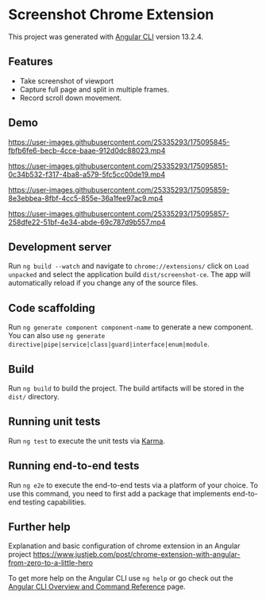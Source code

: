 # Screenshot Chrome Extension

This project was generated with [Angular CLI](https://github.com/angular/angular-cli) version 13.2.4.

## Features

- Take screenshot of viewport
- Capture full page and split in multiple frames.
- Record scroll down movement.

## Demo

https://user-images.githubusercontent.com/25335293/175095845-fbfb6fe6-becb-4cce-baae-912d0dc88023.mp4

https://user-images.githubusercontent.com/25335293/175095851-0c34b532-f317-4ba8-a579-5fc5cc00de19.mp4

https://user-images.githubusercontent.com/25335293/175095859-8e3ebbea-8fbf-4cc5-855e-36a1fee97ac9.mp4

https://user-images.githubusercontent.com/25335293/175095857-258dfe22-51bf-4e34-abde-69c787d9b557.mp4

## Development server

Run `ng build --watch` and navigate to `chrome://extensions/` click on `Load unpacked` and select the application build `dist/screenshot-ce`. The app will automatically reload if you change any of the source files.

## Code scaffolding

Run `ng generate component component-name` to generate a new component. You can also use `ng generate directive|pipe|service|class|guard|interface|enum|module`.

## Build

Run `ng build` to build the project. The build artifacts will be stored in the `dist/` directory.

## Running unit tests

Run `ng test` to execute the unit tests via [Karma](https://karma-runner.github.io).

## Running end-to-end tests

Run `ng e2e` to execute the end-to-end tests via a platform of your choice. To use this command, you need to first add a package that implements end-to-end testing capabilities.

## Further help

Explanation and basic configuration of chrome extension in an Angular project https://www.justjeb.com/post/chrome-extension-with-angular-from-zero-to-a-little-hero

To get more help on the Angular CLI use `ng help` or go check out the [Angular CLI Overview and Command Reference](https://angular.io/cli) page.
